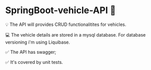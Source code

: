 # SpringBoot-vehicle-API :green_book:

:bulb: The API will provides CRUD functionalitites for vehicles.

:computer: The vehicle details are stored in a mysql database. For database versioning i'm using Liquibase.

:white_check_mark: The API has swagger; 

:white_check_mark: It's covered by unit tests.

